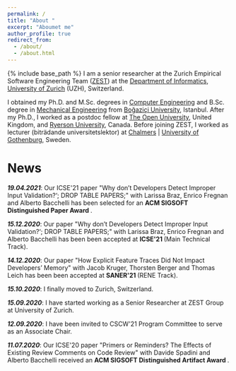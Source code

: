 ```yaml
---
permalink: /
title: "About "
excerpt: "Aboumet me"
author_profile: true
redirect_from: 
  - /about/
  - /about.html
---
```

{% include base_path %}
I am a senior researcher at the Zurich Empirical Software Engineering Team (<a href="https://www.ifi.uzh.ch/en/zest/team.html">ZEST</a>) at the <a href="https://www.ifi.uzh.ch/en.html">Department of Informatics</a>, <a href="https://www.uzh.ch/en.html">University of Zurich</a> (UZH), Switzerland. 

I obtained my Ph.D. and M.Sc. degrees in <a href="https://www.cmpe.boun.edu.tr/">Computer Engineering</a> and B.Sc. degree in <a href="http://www.me.boun.edu.tr/">Mechanical Engineering</a> from  <a href="http://www.boun.edu.tr/en_US">Bo&#287;azi&ccedil;i University</a>, Istanbul. After my Ph.D., I worked as a postdoc fellow at <a href="http://www.open.ac.uk/">The Open University</a>, United Kingdom, and <a href="https://www.ryerson.ca/">Ryerson University</a>, Canada. Before joining ZEST, I worked as lecturer (bitr&auml;dande universitetslektor) at <a href="https://www.chalmers.se/en/Pages/default.aspx">Chalmers</a> &#124; <a href="https://www.gu.se/en">University of Gothenburg</a>, Sweden.

News
======
<p><b><i>19.04.2021</i></b>: Our ICSE'21 paper "Why don’t Developers Detect Improper Input Validation?‘; DROP TABLE PAPERS;" with Larissa Braz, Enrico Fregnan and Alberto Bacchelli has been selected for an <b> ACM SIGSOFT Distinguished Paper Award </b>.</p>

<p><b><i>15.12.2020</i></b>: Our paper "Why don’t Developers Detect Improper Input Validation?‘; DROP TABLE PAPERS;" with Larissa Braz, Enrico Fregnan and Alberto Bacchelli has been been accepted at <b> ICSE'21 </b> (Main Technical Track).</p>

<p><b><i>14.12.2020</i></b>: Our paper "How Explicit Feature Traces Did Not Impact Developers’ Memory" with Jacob Kruger, Thorsten Berger and Thomas Leich has been been accepted at <b> SANER'21 </b> (RENE Track).</p>

<p><b><i>15.10.2020</i></b>: I finally moved to Zurich, Switzerland.</p>

<p><b><i>15.09.2020</i></b>: I have started working as a Senior Researcher at ZEST Group at University of Zurich.</p>

<p><b><i>12.09.2020</i></b>: I have been invited to CSCW'21 Program Committee to serve as an Associate Chair.</p>

<p><b><i>11.07.2020</i></b>: Our ICSE'20 paper "Primers or Reminders? The Effects of Existing Review Comments on Code Review" with Davide Spadini and Alberto Bacchelli received an <b> ACM SIGSOFT Distinguished Artifact Award </b> .</p>
